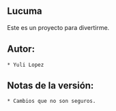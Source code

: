 Lucuma
------

Este es un proyecto para divertirme.

Autor:
------
    * Yuli Lopez

Notas de la versión:
--------------------
    * Cambios que no son seguros.